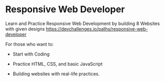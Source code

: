 # Responsive Web Developer
Learn and Practice Responsive Web Development by building 8 Websites with given designs
https://devchallenges.io/paths/responsive-web-developer

For those who want to:
- Start with Coding

- Practice HTML, CSS, and basic JavaScript

- Building websites with real-life practices.
